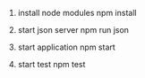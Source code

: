 1. install node modules
    npm install
    
2. start json server
    npm run json
    
3. start application
    npm start
    
4. start test 
    npm test